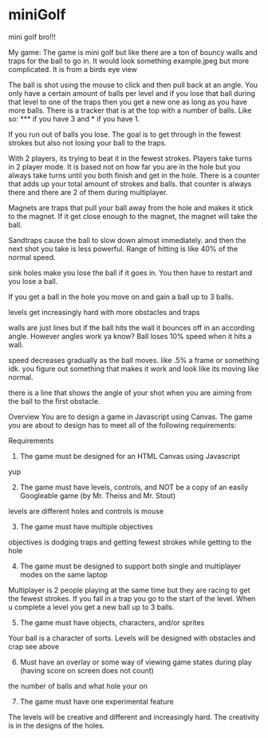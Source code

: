 # miniGolf
mini golf bro!!!


My game:
The game is mini golf but like there are a ton of bouncy walls and traps for the ball to go in. It would look something example.jpeg but more complicated. It is from a birds eye view

The ball is shot using the mouse to click and then pull back at an angle. You only have a certain amount of balls per level and if you lose that ball during that level to one of the traps then you get a new one as long as you have more balls. There is a tracker that is at the top with a number of balls. Like so: *** if you have 3 and * if you have 1.

If you run out of balls you lose. The goal is to get through in the fewest strokes but also not losing your ball to the traps.

With 2 players, its trying to beat it in the fewest strokes. Players take turns in 2 player mode. It is based not on how far you are in the hole but you always take turns until you both finish and get in the hole. There is a counter that adds up your total amount of strokes and balls. that counter is always there and there are 2 of them during multiplayer. 

Magnets are traps  that pull your ball away from the hole and makes it stick to the magnet. If it get close enough to the magnet, the magnet will take the ball.

Sandtraps cause the ball to slow down almost immediately. and then the next shot you take is less powerful. Range of hitting is like 40% of the normal speed.

sink holes make you lose the ball if it goes in. You then have to restart and you lose a ball.

If you get a ball in the hole you move on and gain a ball up to 3 balls.

levels get increasingly hard with more obstacles and traps

walls are just lines but if the ball hits the wall it bounces off in an according angle. However angles work ya know? Ball loses 10% speed when it hits a wall.

speed decreases gradually as the ball moves. like .5% a frame or something idk. you figure out something that makes it work and look like its moving like normal.

there is a line that shows the angle of your shot when you are aiming from the ball to the first obstacle.




Overview
You are to design a game in Javascript using Canvas.  The game you are about to design has to meet all of the following requirements:

Requirements

1. The game must be designed for an HTML Canvas using Javascript

yup

2. The game must have levels, controls, and NOT be a copy of an easily Googleable game (by Mr. Theiss and Mr. Stout)

levels are different holes and controls is mouse

3. The game must have multiple objectives

objectives is dodging traps and getting fewest strokes while getting to the hole

4. The game must be designed to support both single and multiplayer modes on the same laptop

Multiplayer is 2 people playing at the same time but they are racing to get the fewest strokes. If you fall in a trap you go to the start of the level. When u complete a level you get a new ball up to 3 balls.

5. The game must have objects, characters, and/or sprites

Your ball is a character of sorts. Levels will be designed with obstacles and crap see above


6. Must have an overlay or some way of viewing game states during play (having score on screen does not count)

the number of balls and what hole your on

7. The game must have one experimental feature

The levels will be creative and different and increasingly hard. The creativity is in the designs of the holes.
